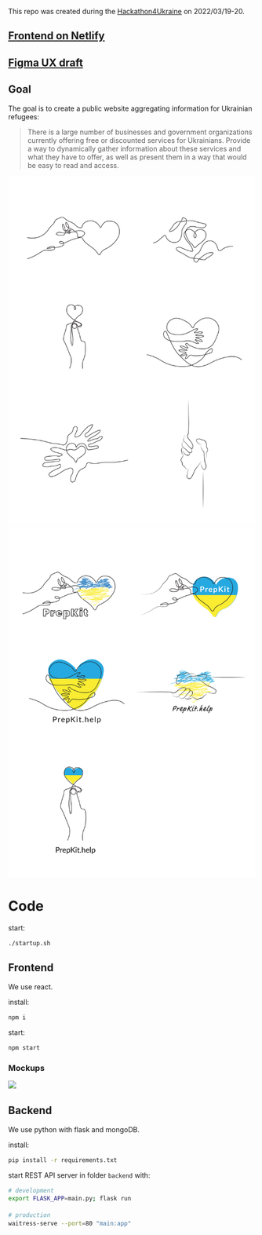 This repo was created during the [Hackathon4Ukraine](https://www.eventbrite.co.uk/e/hackathon4ukraine-tickets-293387910137?keep_tld=1) on 2022/03/19-20.

## [Frontend on Netlify](https://determined-booth-c58f9d.netlify.app/)
## [Figma UX draft](https://www.figma.com/file/xdWMsBGT1GOHQVgLNdTmnp/prepkit.help?node-id=0%3A1)
## Goal

The goal is to create a public website aggregating information for Ukrainian refugees:

> There is a large number of businesses and government organizations currently
offering free or discounted services for Ukrainians. Provide a way to dynamically
gather information about these services and what they have to offer, as well as
present them in a way that would be easy to read and access.


![prepkit](./project_files/prepkit-01.PNG)
![prepkit](./project_files/prepkit-02.PNG)

# Code

start:

```sh
./startup.sh
```

## Frontend

We use react.

install:

```sh
npm i
```

start:

```sh
npm start
```

### Mockups

<img src="https://user-images.githubusercontent.com/33965649/159124072-71600bf2-eaea-452b-8723-3f6615baa789.png" width="500"/>

## Backend

We use python with flask and mongoDB.

install:

```sh
pip install -r requirements.txt
```

start REST API server in folder `backend` with:

```sh
# development
export FLASK_APP=main.py; flask run

# production
waitress-serve --port=80 "main:app"
```
